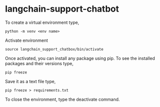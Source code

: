 # langchain-support-chatbot

To create a virtual environment type,
```
python -m venv <env name>
```

Activate environment
```
source langchain_support_chatbox/bin/activate
```

Once activated, you can install any package using pip. To see the installed packages and their versions type,
```
pip freeze
```
Save it as a text file type,
```
pip freeze > requirements.txt
```
To close the environment, type the deactivate command.
